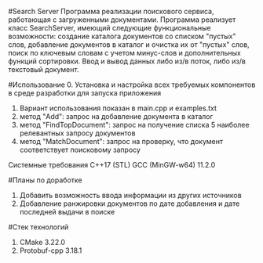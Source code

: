 #Search Server
Программа реализации поискового сервиса, работающая с загруженными документами. Программа реализует класс SearchServer, имеющий следующие функциональные возможности: создание каталога документов со списком "пустых" слов, добавление документов в каталог и очистка их от "пустых" слов, поиск по ключевым словам с учетом минус-слов и дополнительных функций сортировки. Ввод и вывод данных либо из/в поток, либо из/в текстовый документ.

#Использование
0. Установка и настройка всех требуемых компонентов в среде разработки для запуска приложения
1. Вариант использования показан в main.cpp и examples.txt
2. метод "Add": запрос на добавление документа в каталог
3. метод "FindTopDocument": запрос на получение списка 5 наиболее релевантных запросу документов
4. метод "MatchDocument": запрос на проверку, что документ соответствует поисковому запросу

Системные требования
C++17 (STL)
GCC (MinGW-w64) 11.2.0

#Планы по доработке
1. Добавить возможность ввода информации из других источников
2. Добавление ранжировки документов по дате добавления и дате последней выдачи в поиске

#Стек технологий
1. CMake 3.22.0
2. Protobuf-cpp 3.18.1
